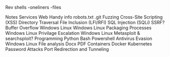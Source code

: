Rev shells 
	-oneliners
	-files

Notes
	Services
	Web
		Handy info
			robots.txt
			.git
		Fuzzing
		Cross-Site Scripting (XSS)
		Directory Traversal
		File Inclusion (LFI/RFI)
		SQL Injection (SQLi)
		SSRF?
	Buffer Overflow
		Windows
		Linux
	Windows
	Linux
		Packaging
	Processes
		Windows
		Linux
	Privilage Escalation
		Windows
		Linux
	Metasploit & searchsploit?
	Programming
		Python
		Bash
		Powershell
	Antivirus Evasion
		Windows
		Linux
	File analysis
		Docx
		PDF
	Containers
		Docker
		Kubernetes
	Password Attacks
	Port Redirection and Tunneling